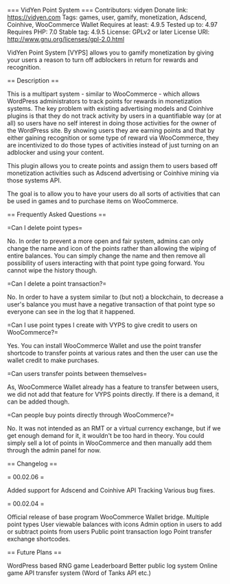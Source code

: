 === VidYen Point System ===
Contributors: vidyen
Donate link: https://vidyen.com
Tags: games, user, gamify, monetization, Adscend, Coinhive, WooCommerce Wallet
Requires at least: 4.9.5
Tested up to: 4.97
Requires PHP: 7.0
Stable tag: 4.9.5
License: GPLv2 or later
License URI: http://www.gnu.org/licenses/gpl-2.0.html

VidYen Point System [VYPS] allows you to gamify monetization by giving your users a reason to turn off adblockers in return for rewards and recognition.

== Description ==

This is a multipart system - similar to WooCommerce - which allows WordPress administrators to track points for rewards in monetization systems. The key problem with existing advertising models and Coinhive plugins is that they do not track activity by users in a quantifiable way (or at all) so users have no self interest in doing those activities for the owner of the WordPress site. By showing users they are earning points and that by either gaining recognition or some type of reward via WooCommerce, they are incentivized to do those types of activities instead of just turning on an adblocker and using your content.

This plugin allows you to create points and assign them to users based off monetization activities such as Adscend advertising or Coinhive mining via those systems API.

The goal is to allow you to have your users do all sorts of activities that can be used in games and to purchase items on WooCommerce.

== Frequently Asked Questions ==

=Can I delete point types=

No. In order to prevent a more open and fair system, admins can only change the name and icon of the points rather than allowing the wiping of entire balances. You can simply change the name and then remove all possibility of users interacting with that point type going forward. You cannot wipe the history though.

=Can I delete a point transaction?=

No. In order to have a system similar to (but not) a blockchain, to decrease a user's balance you must have a negative transaction of that point type so everyone can see in the log that it happened.

=Can I use point types I create with VYPS to give credit to users on WooCommerce?=

Yes. You can install WooCommerce Wallet and use the point transfer shortcode to transfer points at various rates and then the user can use the wallet credit to make purchases.

=Can users transfer points between themselves=

As, WooCommerce Wallet already has a feature to transfer between users, we did not add that feature for VYPS points directly. If there is a demand, it can be added though.

=Can people buy points directly through WooCommerce?=

No. It was not intended as an RMT or a virtual currency exchange, but if we get enough demand for it, it wouldn't be too hard in theory. You could simply sell a lot of points in WooCommerce and then manually add them through the admin panel for now.

== Changelog ==

= 00.02.06 =

Added support for Adscend and Coinhive API Tracking
Various bug fixes.

= 00.02.04 =

Official release of base program
WooCommerce Wallet bridge.
Multiple point types
User viewable balances with icons
Admin option in users to add or subtract points from users
Public point transaction logo
Point transfer exchange shortcodes.

== Future Plans ==

WordPress based RNG game
Leaderboard
Better public log system
Online game API transfer system (Word of Tanks API etc.)
